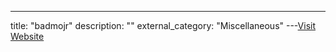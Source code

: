 ---
title: "badmojr"
description: ""
external_category: "Miscellaneous"
---[Visit Website](https://github.com/badmojr)

